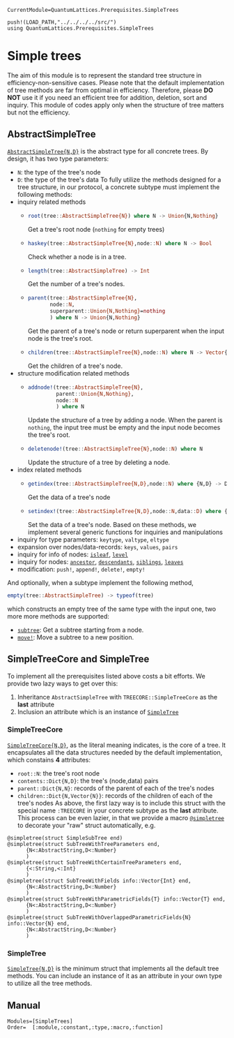 ```@meta
CurrentModule=QuantumLattices.Prerequisites.SimpleTrees
```

```@setup simpletrees
push!(LOAD_PATH,"../../../../src/")
using QuantumLattices.Prerequisites.SimpleTrees
```

# Simple trees

The aim of this module is to represent the standard tree structure in efficiency-non-sensitive cases. Please note that the default implementation of tree methods are far from optimal in efficiency. Therefore, please **DO NOT** use it if you need an efficient tree for addition, deletion, sort and inquiry. This module of codes apply only when the structure of tree matters but not the efficiency.

## AbstractSimpleTree

[`AbstractSimpleTree{N,D}`](@ref) is the abstract type for all concrete trees. By design, it has two type parameters:
* `N`: the type of the tree's node
* `D`: the type of the tree's data
To fully utilize the methods designed for a tree structure, in our protocol, a concrete subtype must implement the following methods:
* inquiry related methods
  - ```julia
    root(tree::AbstractSimpleTree{N}) where N -> Union{N,Nothing}
    ```
    Get a tree's root node (`nothing` for empty trees)
  - ```julia
    haskey(tree::AbstractSimpleTree{N},node::N) where N -> Bool
    ```
    Check whether a node is in a tree.
  - ```julia
    length(tree::AbstractSimpleTree) -> Int
    ```
    Get the number of a tree's nodes.
  - ```julia
    parent(tree::AbstractSimpleTree{N},
           node::N,
           superparent::Union{N,Nothing}=nothing
           ) where N -> Union{N,Nothing}
    ```
    Get the parent of a tree's node or return superparent when the input node is the tree's root.
  - ```julia
    children(tree::AbstractSimpleTree{N},node::N) where N -> Vector{N}
    ```
    Get the children of a tree's node.
* structure modification related methods
  - ```julia
    addnode!(tree::AbstractSimpleTree{N},
             parent::Union{N,Nothing},
             node::N
             ) where N
    ```
    Update the structure of a tree by adding a node. When the parent is `nothing`, the input tree must be empty and the input node becomes the tree's root.
  - ```julia
    deletenode!(tree::AbstractSimpleTree{N},node::N) where N
    ```
    Update the structure of a tree by deleting a node.
* index related methods
  - ```julia
    getindex(tree::AbstractSimpleTree{N,D},node::N) where {N,D} -> D
    ```
    Get the data of a tree's node
  - ```julia
    setindex!(tree::AbstractSimpleTree{N,D},node::N,data::D) where {N,D}
    ```
    Set the data of a tree's node.
Based on these methods, we implement several generic functions for inquiries and manipulations
* inquiry for type parameters: `keytype`, `valtype`, `eltype`
* expansion over nodes/data-records: `keys`, `values`, `pairs`
* inquiry for info of nodes: [`isleaf`](@ref), [`level`](@ref)
* inquiry for nodes: [`ancestor`](@ref), [`descendants`](@ref), [`siblings`](@ref), [`leaves`](@ref)
* modification: `push!`, `append!`, `delete!`, `empty!`

And optionally, when a subtype implement the following method,
```julia
empty(tree::AbstractSimpleTree) -> typeof(tree)
```
which constructs an empty tree of the same type with the input one, two more more methods are supported:
* [`subtree`](@ref): Get a subtree starting from a node.
* [`move!`](@ref): Move a subtree to a new position.

## SimpleTreeCore and SimpleTree

To implement all the prerequisites listed above costs a bit efforts. We provide two lazy ways to get over this:
1. Inheritance `AbstractSimpleTree` with `TREECORE::SimpleTreeCore` as the **last** attribute
2. Inclusion an attribute which is an instance of [`SimpleTree`](@ref)

### SimpleTreeCore

[`SimpleTreeCore{N,D}`](@ref), as the literal meaning indicates, is the core of a tree. It encapsulates all the data structures needed by the default implementation, which constains **4** attributes:
* `root::N`: the tree's root node
* `contents::Dict{N,D}`: the tree's (node,data) pairs
* `parent::Dict{N,N}`: records of the parent of each of the tree's nodes
* `children::Dict{N,Vector{N}}`: records of the children of each of the tree's nodes
As above, the first lazy way is to include this struct with the special name `:TREECORE` in your concrete subtype as the **last** attribute. This process can be even lazier, in that we provide a macro [`@simpletree`](@ref) to decorate your "raw" struct automatically, e.g.
```@repl simpletrees
@simpletree(struct SimpleSubTree end)
@simpletree(struct SubTreeWithTreeParameters end,
      {N<:AbstractString,D<:Number}
      )
@simpletree(struct SubTreeWithCertainTreeParameters end,
      {<:String,<:Int}
      )
@simpletree(struct SubTreeWithFields info::Vector{Int} end,
      {N<:AbstractString,D<:Number}
      )
@simpletree(struct SubTreeWithParametricFields{T} info::Vector{T} end,
      {N<:AbstractString,D<:Number}
      )
@simpletree(struct SubTreeWithOverlappedParametricFields{N} info::Vector{N} end,
      {N<:AbstractString,D<:Number}
      )
```

### SimpleTree

[`SimpleTree{N,D}`](@ref) is the minimum struct that implements all the default tree methods. You can include an instance of it as an attribute in your own type to utilize all the tree methods.

## Manual

```@autodocs
Modules=[SimpleTrees]
Order=  [:module,:constant,:type,:macro,:function]
```
